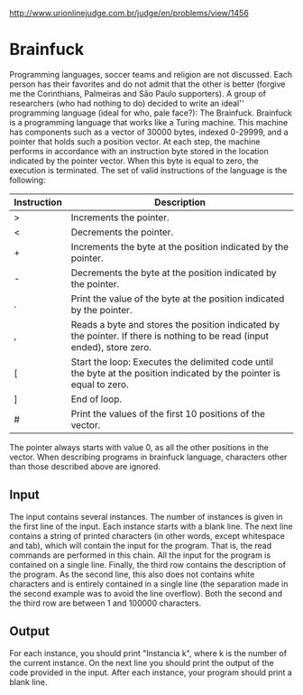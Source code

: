http://www.urionlinejudge.com.br/judge/en/problems/view/1456

# Brainfuck

Programming languages, soccer teams and religion are not discussed. Each
person has their favorites and do not admit that the other is better (forgive
me the Corinthians, Palmeiras and São Paulo supporters). A group of
researchers (who had nothing to do) decided to write an ideal'' programming
language (ideal for who, pale face?): The Brainfuck. Brainfuck is a
programming language that works like a Turing machine. This machine has
components such as a vector of 30000 bytes, indexed 0-29999, and a pointer
that holds such a position vector. At each step, the machine performs in
accordance with an instruction byte stored in the location indicated by the
pointer vector. When this byte is equal to zero, the execution is terminated.
The set of valid instructions of the language is the following:

| Instruction | Description |
| -- | -- |
| > | Increments the pointer. |
| < |  Decrements the pointer. |
| + | Increments the byte at the position indicated by the pointer. |
| - | Decrements the byte at the position indicated by the pointer. |
| . | Print the value of the byte at the position indicated by the pointer. |
| , | Reads a byte and stores the position indicated by the pointer. If there is nothing to be read (input ended), store zero. |
| [ | Start the loop: Executes the delimited code until the byte at the position indicated by the pointer is equal to zero. |
| ] | End of loop. |
| # | Print the values of the first 10 positions of the vector. |

The pointer always starts with value 0, as all the other positions in the
vector. When describing programs in brainfuck language, characters other than
those described above are ignored.

## Input

The input contains several instances. The number of instances is given in the
first line of the input. Each instance starts with a blank line. The next line
contains a string of printed characters (in other words, except whitespace and
tab), which will contain the input for the program. That is, the read commands
are performed in this chain. All the input for the program is contained on a
single line. Finally, the third row contains the description of the program.
As the second line, this also does not contains white characters and is
entirely contained in a single line (the separation made in the second example
was to avoid the line overflow). Both the second and the third row are between
1 and 100000 characters.

## Output

For each instance, you should print "Instancia k", where k is the number of
the current instance. On the next line you should print the output of the code
provided in the input. After each instance, your program should print a blank
line.
